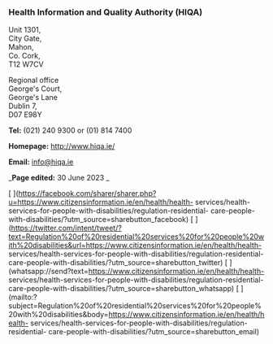###  Health Information and Quality Authority (HIQA)

Unit 1301,  
City Gate,  
Mahon,  
Co. Cork,  
T12 W7CV  
  
Regional office  
George's Court,  
George's Lane  
Dublin 7,  
D07 E98Y

**Tel:** (021) 240 9300 or (01) 814 7400

**Homepage:** [ http://www.hiqa.ie/ ](http://www.hiqa.ie/)

**Email:** [ info@hiqa.ie ](mailto:info@hiqa.ie)

_**Page edited:** 30 June 2023 _

[
](https://facebook.com/sharer/sharer.php?u=https://www.citizensinformation.ie/en/health/health-
services/health-services-for-people-with-disabilities/regulation-residential-
care-people-with-disabilities/?utm_source=sharebutton_facebook) [
](https://twitter.com/intent/tweet/?text=Regulation%20of%20residential%20services%20for%20people%20with%20disabilities&url=https://www.citizensinformation.ie/en/health/health-
services/health-services-for-people-with-disabilities/regulation-residential-
care-people-with-disabilities/?utm_source=sharebutton_twitter) [
](whatsapp://send?text=https://www.citizensinformation.ie/en/health/health-
services/health-services-for-people-with-disabilities/regulation-residential-
care-people-with-disabilities/?utm_source=sharebutton_whatsapp) [
](mailto:?subject=Regulation%20of%20residential%20services%20for%20people%20with%20disabilities&body=https://www.citizensinformation.ie/en/health/health-
services/health-services-for-people-with-disabilities/regulation-residential-
care-people-with-disabilities/?utm_source=sharebutton_email) [
](javascript:void\(0\))
